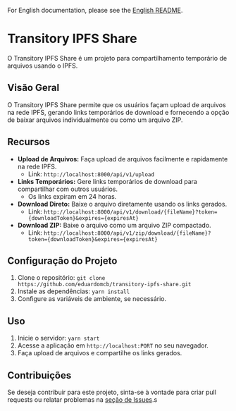 For English documentation, please see the [English README](../README.md).

# Transitory IPFS Share

O Transitory IPFS Share é um projeto para compartilhamento temporário de arquivos usando o IPFS.

## Visão Geral

O Transitory IPFS Share permite que os usuários façam upload de arquivos na rede IPFS, gerando links temporários de download e fornecendo a opção de baixar arquivos individualmente ou como um arquivo ZIP.

## Recursos

- **Upload de Arquivos:** Faça upload de arquivos facilmente e rapidamente na rede IPFS.
  - Link: `http://localhost:8000/api/v1/upload`
- **Links Temporários:** Gere links temporários de download para compartilhar com outros usuários.
  - Os links expiram em 24 horas.
- **Download Direto:** Baixe o arquivo diretamente usando os links gerados.
  - Link: `http://localhost:8000/api/v1/download/{fileName}?token={downloadToken}&expires={expiresAt}`
- **Download ZIP:** Baixe o arquivo como um arquivo ZIP compactado.
  - Link: `http://localhost:8000/api/v1/zip/download/{fileName}?token={downloadToken}&expires={expiresAt}`

## Configuração do Projeto

1. Clone o repositório: `git clone https://github.com/eduardomcb/transitory-ipfs-share.git`
2. Instale as dependências: `yarn install`
3. Configure as variáveis de ambiente, se necessário.

## Uso

1. Inicie o servidor: `yarn start`
2. Acesse a aplicação em `http://localhost:PORT` no seu navegador.
3. Faça upload de arquivos e compartilhe os links gerados.

## Contribuições

Se deseja contribuir para este projeto, sinta-se à vontade para criar pull requests ou relatar problemas na [seção de Issues](https://github.com/eduardomcb/transitory-ipfs-share/issues).s
